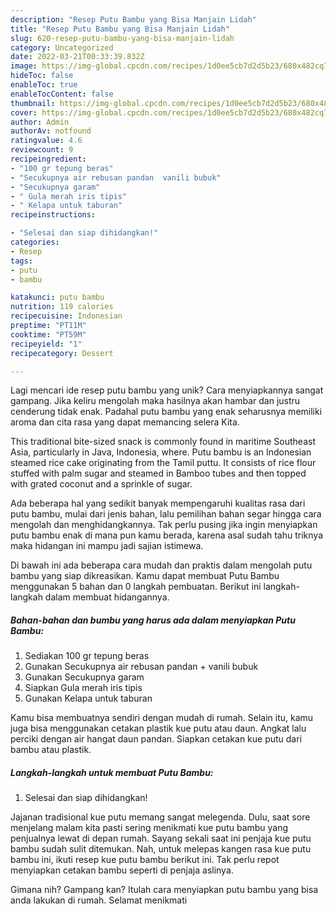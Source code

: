 ```yaml
---
description: "Resep Putu Bambu yang Bisa Manjain Lidah"
title: "Resep Putu Bambu yang Bisa Manjain Lidah"
slug: 620-resep-putu-bambu-yang-bisa-manjain-lidah
category: Uncategorized
date: 2022-03-21T00:33:39.832Z
image: https://img-global.cpcdn.com/recipes/1d0ee5cb7d2d5b23/680x482cq70/putu-bambu-foto-resep-utama.jpg
hideToc: false
enableToc: true
enableTocContent: false
thumbnail: https://img-global.cpcdn.com/recipes/1d0ee5cb7d2d5b23/680x482cq70/putu-bambu-foto-resep-utama.jpg
cover: https://img-global.cpcdn.com/recipes/1d0ee5cb7d2d5b23/680x482cq70/putu-bambu-foto-resep-utama.jpg
author: Admin
authorAv: notfound
ratingvalue: 4.6
reviewcount: 9
recipeingredient:
- "100 gr tepung beras"
- "Secukupnya air rebusan pandan  vanili bubuk"
- "Secukupnya garam"
- " Gula merah iris tipis"
- " Kelapa untuk taburan"
recipeinstructions:

- "Selesai dan siap dihidangkan!"
categories:
- Resep
tags:
- putu
- bambu

katakunci: putu bambu 
nutrition: 119 calories
recipecuisine: Indonesian
preptime: "PT11M"
cooktime: "PT59M"
recipeyield: "1"
recipecategory: Dessert

---
```





Lagi mencari ide resep putu bambu yang unik? Cara menyiapkannya sangat gampang. Jika keliru mengolah maka hasilnya akan hambar dan justru cenderung tidak enak. Padahal putu bambu yang enak seharusnya memiliki aroma dan cita rasa yang dapat memancing selera Kita.





This traditional bite-sized snack is commonly found in maritime Southeast Asia, particularly in Java, Indonesia, where. Putu bambu is an Indonesian steamed rice cake originating from the Tamil puttu. It consists of rice flour stuffed with palm sugar and steamed in Bamboo tubes and then topped with grated coconut and a sprinkle of sugar.

Ada beberapa hal yang sedikit banyak mempengaruhi kualitas rasa dari putu bambu, mulai dari jenis bahan, lalu pemilihan bahan segar hingga cara mengolah dan menghidangkannya. Tak perlu pusing jika ingin menyiapkan putu bambu enak di mana pun kamu berada, karena asal sudah tahu triknya maka hidangan ini mampu jadi sajian istimewa.






Di bawah ini ada beberapa cara mudah dan praktis dalam mengolah putu bambu yang siap dikreasikan. Kamu dapat membuat Putu Bambu menggunakan 5 bahan dan 0 langkah pembuatan. Berikut ini langkah-langkah dalam membuat hidangannya.

<!--inarticleads1-->

##### Bahan-bahan dan bumbu yang harus ada dalam menyiapkan Putu Bambu:

1. Sediakan 100 gr tepung beras
1. Gunakan Secukupnya air rebusan pandan + vanili bubuk
1. Gunakan Secukupnya garam
1. Siapkan  Gula merah iris tipis
1. Gunakan  Kelapa untuk taburan


Kamu bisa membuatnya sendiri dengan mudah di rumah. Selain itu, kamu juga bisa menggunakan cetakan plastik kue putu atau daun. Angkat lalu perciki dengan air hangat daun pandan. Siapkan cetakan kue putu dari bambu atau plastik. 

<!--inarticleads2-->

##### Langkah-langkah untuk membuat Putu Bambu:


1. Selesai dan siap dihidangkan!

Jajanan tradisional kue putu memang sangat melegenda. Dulu, saat sore menjelang malam kita pasti sering menikmati kue putu bambu yang penjualnya lewat di depan rumah. Sayang sekali saat ini penjaja kue putu bambu sudah sulit ditemukan. Nah, untuk melepas kangen rasa kue putu bambu ini, ikuti resep kue putu bambu berikut ini. Tak perlu repot menyiapkan cetakan bambu seperti di penjaja aslinya. 

Gimana nih? Gampang kan? Itulah cara menyiapkan putu bambu yang bisa anda lakukan di rumah. Selamat menikmati
